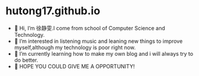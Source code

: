 # hutong17.github.io
- 👋 Hi, I’m 徐静雯.I come from school of Computer Science and Technology.
- 👀 I’m interested in listening music and leaning new things to improve myself,although my technology is poor right now.
- 🌱 I’m currently learning how to make my own blog and i will always try to do better.
- 👀 HOPE YOU COULD GIVE ME A OPPORTUNITY!

<!---
hutong17/hutong17 is a ✨ special ✨ repository because its `README.md` (this file) appears on your GitHub profile.
You can click the Preview link to take a look at your changes.
--->
